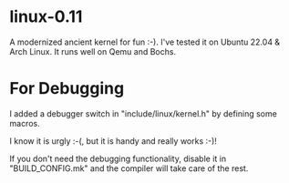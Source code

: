 # linux-0.11
A modernized ancient kernel for fun :-). I've tested it on Ubuntu 22.04 & Arch Linux. 
It runs well on Qemu and Bochs.

# For Debugging
I added a debugger switch in "include/linux/kernel.h" by defining some macros. 

I know it is urgly :-(, but it is handy and really works :-)! 

If you don't need the debugging functionality, disable it in "BUILD_CONFIG.mk" 
and the compiler will take care of the rest.
